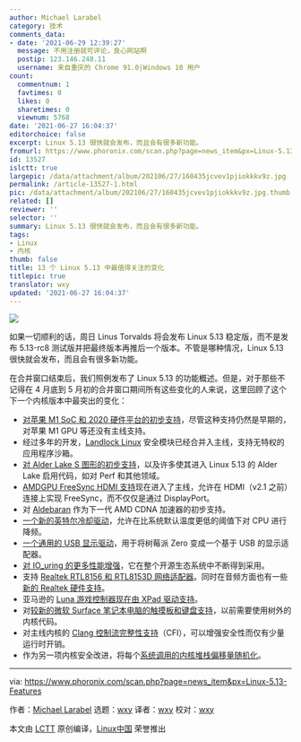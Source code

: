 ```yaml
---
author: Michael Larabel
category: 技术
comments_data:
- date: '2021-06-29 12:39:27'
  message: 不用注册就可评论，良心网站啊
  postip: 123.146.248.11
  username: 来自重庆的 Chrome 91.0|Windows 10 用户
count:
  commentnum: 1
  favtimes: 0
  likes: 0
  sharetimes: 0
  viewnum: 5768
date: '2021-06-27 16:04:37'
editorchoice: false
excerpt: Linux 5.13 很快就会发布，而且会有很多新功能。
fromurl: https://www.phoronix.com/scan.php?page=news_item&px=Linux-5.13-Features
id: 13527
islctt: true
largepic: /data/attachment/album/202106/27/160435jcvev1pjiokkkv9z.jpg
permalink: /article-13527-1.html
pic: /data/attachment/album/202106/27/160435jcvev1pjiokkkv9z.jpg.thumb.jpg
related: []
reviewer: ''
selector: ''
summary: Linux 5.13 很快就会发布，而且会有很多新功能。
tags:
- Linux
- 内核
thumb: false
title: 13 个 Linux 5.13 中最值得关注的变化
titlepic: true
translator: wxy
updated: '2021-06-27 16:04:37'
---
```


![](/data/attachment/album/202106/27/160435jcvev1pjiokkkv9z.jpg)


如果一切顺利的话，周日 Linus Torvalds 将会发布 Linux 5.13 稳定版，而不是发布 5.13-rc8 测试版并把最终版本再推后一个版本。不管是哪种情况，Linux 5.13 很快就会发布，而且会有很多新功能。


在合并窗口结束后，我们照例发布了 Linux 5.13 的功能概述。但是，对于那些不记得在 4 月底到 5 月初的合并窗口期间所有这些变化的人来说，这里回顾了这个下一个内核版本中最突出的变化：


* [对苹果 M1 SoC 和 2020 硬件平台的初步支持](https://www.phoronix.com/scan.php?page=news_item&px=Apple-M1-ARM-SoCs-In-Linux-5.13)，尽管这种支持仍然是早期的，对苹果 M1 GPU 等还没有主线支持。
* 经过多年的开发，[Landlock Linux](https://www.phoronix.com/scan.php?page=news_item&px=Linux-5.13-Landlock-Lands) 安全模块已经合并入主线，支持无特权的应用程序沙箱。
* [对 Alder Lake S 图形的初步支持](https://www.phoronix.com/scan.php?page=news_item&px=Intel-Alder-Lake-S-DRM-Next)，以及许多使其进入 Linux 5.13 的 Alder Lake 启用代码，如对 Perf 和其他领域。
* [AMDGPU FreeSync HDMI 支持](https://www.phoronix.com/scan.php?page=news_item&px=AMDGPU-Linux-5.13-Aldebaran)现在进入了主线，允许在 HDMI（v2.1 之前）连接上实现 FreeSync，而不仅仅是通过 DisplayPort。
* 对 [Aldebaran](https://www.phoronix.com/scan.php?page=search&q=Aldebaran) 作为下一代 AMD CDNA 加速器的初步支持。
* [一个新的英特尔冷却驱动](https://www.phoronix.com/scan.php?page=news_item&px=Linux-5.13-Intel-Cooling-Driver)，允许在比系统默认温度更低的阈值下对 CPU 进行降频。
* [一个通用的 USB 显示驱动](https://www.phoronix.com/scan.php?page=news_item&px=Generic-USB-Display-GUD-5.13)，用于将树莓派 Zero 变成一个基于 USB 的显示适配器。
* [对 IO\_uring 的更多性能增强](https://www.phoronix.com/scan.php?page=news_item&px=Linux-5.13-More-IO_uring)，它在整个开源生态系统中不断得到采用。
* 支持 [Realtek RTL8156 和 RTL8153D 网络适配器](https://www.phoronix.com/scan.php?page=news_item&px=Realtek-RTL8153-RTL8156-Linux)。同时在音频方面也有一些[新的 Realtek 硬件支持](https://www.phoronix.com/scan.php?page=news_item&px=Linux-5.13-Sound)。
* 亚马逊的 [Luna 游戏控制器现在由 XPad 驱动支持](https://www.phoronix.com/scan.php?page=news_item&px=Linux-5.13-Amazon-Game-Control)。
* 对[较新的微软 Surface 笔记本电脑的触摸板和键盘支持](https://www.phoronix.com/scan.php?page=news_item&px=Linux-5.13-Surface-HID)，以前需要使用树外的内核代码。
* 对主线内核的 [Clang 控制流完整性支持](https://www.phoronix.com/scan.php?page=news_item&px=Clang-CFI-Linux-5.13)（CFI），可以增强安全性而仅有少量运行时开销。
* 作为另一项内核安全改进，将每个[系统调用的内核堆栈偏移量随机化](https://www.phoronix.com/scan.php?page=news_item&px=Linux-5.13-Rand-Offset-Sys-Call)。




---


via: <https://www.phoronix.com/scan.php?page=news_item&px=Linux-5.13-Features> 


作者：[Michael Larabel](https://www.phoronix.com/scan.php?page=michaellarabel) 选题：[wxy](https://github.com/wxy) 译者：[wxy](https://github.com/wxy) 校对：[wxy](https://github.com/wxy)


本文由 [LCTT](https://github.com/LCTT/TranslateProject) 原创编译，[Linux中国](/article-13526-1.html) 荣誉推出